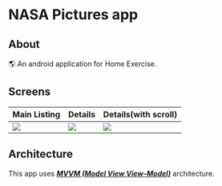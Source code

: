 # NASA Pictures app

## About
🌎 An android application for Home Exercise.

## Screens
Main Listing | Details | Details(with scroll) |
--- | --- | --- |
![](https://user-images.githubusercontent.com/16113993/133627149-ad5d8b8b-f51f-4bc0-a539-a1619036b684.png) | ![](https://user-images.githubusercontent.com/16113993/133627143-f84a9967-6442-48a3-ac51-90dce3af4daf.png) | ![](https://user-images.githubusercontent.com/16113993/133627140-1f64543d-c95c-4c86-aaee-b1222f24624c.png) |

## Architecture
This app uses [***MVVM (Model View View-Model)***](https://developer.android.com/jetpack/docs/guide#recommended-app-arch) architecture.